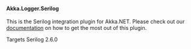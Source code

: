 #### Akka.Logger.Serilog ####

This is the Serilog integration plugin for Akka.NET. Please check out our [documentation](http://getakka.net/articles/utilities/serilog.html) on how to get the most out of this plugin.

Targets Serilog 2.6.0

